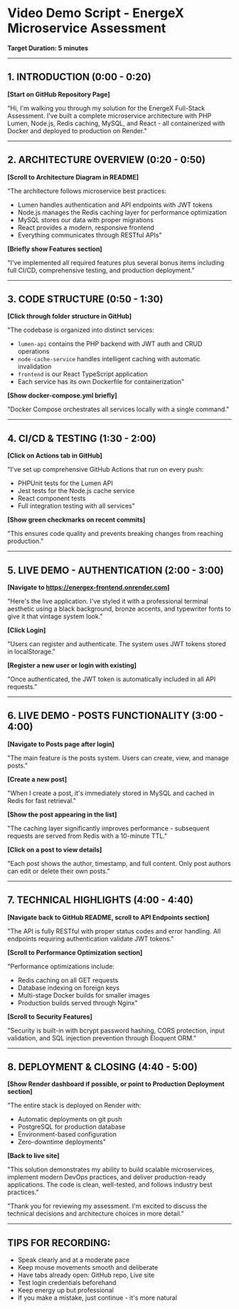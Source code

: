 # Video Demo Script - EnergeX Microservice Assessment
**Target Duration: 5 minutes**

---

## 1. INTRODUCTION (0:00 - 0:20)
**[Start on GitHub Repository Page]**

"Hi, I'm walking you through my solution for the EnergeX Full-Stack Assessment. I've built a complete microservice architecture with PHP Lumen, Node.js, Redis caching, MySQL, and React - all containerized with Docker and deployed to production on Render."

---

## 2. ARCHITECTURE OVERVIEW (0:20 - 0:50)
**[Scroll to Architecture Diagram in README]**

"The architecture follows microservice best practices:
- Lumen handles authentication and API endpoints with JWT tokens
- Node.js manages the Redis caching layer for performance optimization  
- MySQL stores our data with proper migrations
- React provides a modern, responsive frontend
- Everything communicates through RESTful APIs"

**[Briefly show Features section]**

"I've implemented all required features plus several bonus items including full CI/CD, comprehensive testing, and production deployment."

---

## 3. CODE STRUCTURE (0:50 - 1:30)
**[Click through folder structure in GitHub]**

"The codebase is organized into distinct services:
- `lumen-api` contains the PHP backend with JWT auth and CRUD operations
- `node-cache-service` handles intelligent caching with automatic invalidation
- `frontend` is our React TypeScript application
- Each service has its own Dockerfile for containerization"

**[Show docker-compose.yml briefly]**

"Docker Compose orchestrates all services locally with a single command."

---

## 4. CI/CD & TESTING (1:30 - 2:00)
**[Click on Actions tab in GitHub]**

"I've set up comprehensive GitHub Actions that run on every push:
- PHPUnit tests for the Lumen API
- Jest tests for the Node.js cache service  
- React component tests
- Full integration testing with all services"

**[Show green checkmarks on recent commits]**

"This ensures code quality and prevents breaking changes from reaching production."

---

## 5. LIVE DEMO - AUTHENTICATION (2:00 - 3:00)
**[Navigate to https://energex-frontend.onrender.com]**

"Here's the live application. I've styled it with a professional terminal aesthetic using a black background, bronze accents, and typewriter fonts to give it that vintage system look."

**[Click Login]**

"Users can register and authenticate. The system uses JWT tokens stored in localStorage."

**[Register a new user or login with existing]**

"Once authenticated, the JWT token is automatically included in all API requests."

---

## 6. LIVE DEMO - POSTS FUNCTIONALITY (3:00 - 4:00)
**[Navigate to Posts page after login]**

"The main feature is the posts system. Users can create, view, and manage posts."

**[Create a new post]**

"When I create a post, it's immediately stored in MySQL and cached in Redis for fast retrieval."

**[Show the post appearing in the list]**

"The caching layer significantly improves performance - subsequent requests are served from Redis with a 10-minute TTL."

**[Click on a post to view details]**

"Each post shows the author, timestamp, and full content. Only post authors can edit or delete their own posts."

---

## 7. TECHNICAL HIGHLIGHTS (4:00 - 4:40)
**[Navigate back to GitHub README, scroll to API Endpoints section]**

"The API is fully RESTful with proper status codes and error handling. All endpoints requiring authentication validate JWT tokens."

**[Scroll to Performance Optimization section]**

"Performance optimizations include:
- Redis caching on all GET requests
- Database indexing on foreign keys
- Multi-stage Docker builds for smaller images
- Production builds served through Nginx"

**[Scroll to Security Features]**

"Security is built-in with bcrypt password hashing, CORS protection, input validation, and SQL injection prevention through Eloquent ORM."

---

## 8. DEPLOYMENT & CLOSING (4:40 - 5:00)
**[Show Render dashboard if possible, or point to Production Deployment section]**

"The entire stack is deployed on Render with:
- Automatic deployments on git push
- PostgreSQL for production database
- Environment-based configuration
- Zero-downtime deployments"

**[Back to live site]**

"This solution demonstrates my ability to build scalable microservices, implement modern DevOps practices, and deliver production-ready applications. The code is clean, well-tested, and follows industry best practices."

"Thank you for reviewing my assessment. I'm excited to discuss the technical decisions and architecture choices in more detail."

---

## TIPS FOR RECORDING:
- Speak clearly and at a moderate pace
- Keep mouse movements smooth and deliberate
- Have tabs already open: GitHub repo, Live site
- Test login credentials beforehand
- Keep energy up but professional
- If you make a mistake, just continue - it's more natural